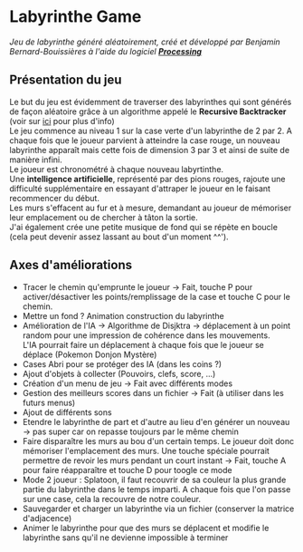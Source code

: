 ﻿# Labyrinthe Game

*Jeu de labyrinthe généré aléatoirement, créé et développé par Benjamin Bernard-Bouissières à l'aide du logiciel __[Processing](https://processing.org/)__*

## Présentation du jeu

Le but du jeu est évidemment de traverser des labyrinthes qui sont générés de façon aléatoire grâce à un algorithme appelé le __Recursive Backtracker__ (voir sur [ici](http://weblog.jamisbuck.org/2010/12/27/maze-generation-recursive-backtracking) pour plus d'info)  
Le jeu commence au niveau 1 sur la case verte d'un labyrinthe de 2 par 2. A chaque fois que le joueur parvient à atteindre la case rouge, un nouveau labyrinthe apparaît mais cette fois de dimension 3 par 3 et ainsi de suite de manière infini.  
Le joueur est chronométré à chaque nouveau labyrtinthe.  
Une __intelligence artificielle__, représenté par des pions rouges, rajoute une difficulté supplémentaire en essayant d'attraper le joueur en le faisant recommencer du début.  
Les murs s'effacent au fur et à mesure, demandant au joueur de mémoriser leur emplacement ou de chercher à tâton la sortie.  
J'ai également crée une petite musique de fond qui se répète en boucle (cela peut devenir assez lassant au bout d'un moment ^^').  

## Axes d'améliorations

* Tracer le chemin qu'emprunte le joueur -> Fait, touche P pour activer/désactiver les points/remplissage de la case et touche C pour le chemin.
* Mettre un fond ? Animation construction du labyrinthe
* Amélioration de l'IA -> Algorithme de Disjktra -> déplacement à un point random pour une impression de cohérence dans les mouvements.  
L'IA pourrait faire un déplacement à chaque fois que le joueur se déplace (Pokemon Donjon Mystère)
* Cases Abri pour se protéger des IA (dans les coins ?)
* Ajout d'objets à collecter (Pouvoirs, clefs, score, ...)
* Création d'un menu de jeu -> Fait avec différents modes
* Gestion des meilleurs scores dans un fichier -> Fait (à utiliser dans les futurs menus)
* Ajout de différents sons
* Etendre le labyrinthe de part et d'autre au lieu d'en générer un nouveau -> pas super car on repasse toujours par le même chemin
* Faire disparaître les murs au bou d'un certain temps. Le joueur doit donc mémoriser l'emplacement des murs. Une touche spéciale pourrait permettre de revoir les murs pendant un court instant -> Fait, touche A pour faire réapparaître et touche D pour toogle ce mode
* Mode 2 joueur : Splatoon, il faut recouvrir de sa couleur la plus grande partie du labyrinthe dans le temps imparti. A chaque fois que l'on passe sur une case, cela la recouvre de notre couleur.
* Sauvegarder et charger un labyrinthe via un fichier (conserver la matrice d'adjacence)
* Animer le labyrinthe pour que des murs se déplacent et modifie le labyrinthe sans qu'il ne devienne impossible à terminer
